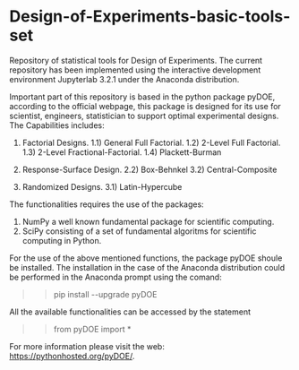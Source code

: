 # Design-of-Experiments-basic-tools-set

Repository of statistical tools for Design of Experiments. The current repository has been implemented using the interactive development environment Jupyterlab 3.2.1 under the Anaconda distribution. 

Important part of this repository is based in the python package pyDOE, according to the official webpage, this package is designed for its use for scientist, engineers, statistician to support optimal experimental designs. The Capabilities includes:

 1) Factorial Designs.
    1.1) General Full Factorial.
    1.2) 2-Level Full Factorial.
    1.3) 2-Level Fractional-Factorial.
    1.4) Plackett-Burman
    
 2) Response-Surface Design.
    2.2) Box-Behnkel
    3.2) Central-Composite
    
 3) Randomized Designs.
    3.1) Latin-Hypercube

The functionalities requires the use of the packages:

 1) NumPy a well known fundamental package for scientific computing.
 2) SciPy consisting of a set of fundamental algoritms for scientific computing in Python.

For the use of the above mentioned functions, the package pyDOE shoule be installed. The installation in the case of the Anaconda distribution could be performed in the Anaconda prompt using the comand:

>> pip install --upgrade pyDOE

All the available functionalities can be accessed by the statement

 >> from pyDOE import *

For more information please visit the web: https://pythonhosted.org/pyDOE/.


